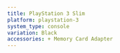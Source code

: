 ```yaml
---
title: PlayStation 3 Slim
platform: playstation-3
system_type: console
variation: Black
accessories: + Memory Card Adapter
---
```

